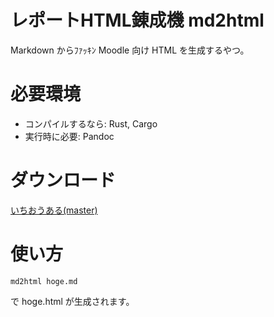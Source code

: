 # レポートHTML錬成機 md2html
Markdown からﾌｧｯｷﾝ Moodle 向け HTML を生成するやつ。

# 必要環境
* コンパイルするなら: Rust, Cargo
* 実行時に必要: Pandoc

# ダウンロード
[いちおうある(master)](https://github.com/azyobuzin/reportyatsu/releases/tag/v0.1.0)

# 使い方
```
md2html hoge.md
```

で hoge.html が生成されます。

